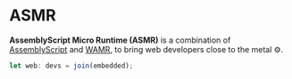 # ASMR

**AssemblyScript Micro Runtime (ASMR)** is a combination of [AssemblyScript](https://github.com/AssemblyScript/assemblyscript) and [WAMR](https://github.com/bytecodealliance/wasm-micro-runtime), to bring web developers close to the metal ⚙️.

```ts
let web: devs = join(embedded);
```